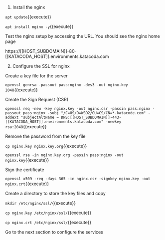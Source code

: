 1) Install the nginx

`apt update`{{execute}}

`apt install nginx -y`{{execute}}


Test the nginx setup by accessing the URL. You should see the nginx home page

https://[[HOST_SUBDOMAIN]]-80-[[KATACODA_HOST]].environments.katacoda.com

2) Configure the SSL for nginx

Create a key file for the server

`openssl genrsa -passout pass:nginx -des3 -out nginx.key 2048`{{execute}}

Create the Sign Request (CSR)

`openssl req -new -key nginx.key -out nginx.csr -passin pass:nginx -passout pass:nginx -subj "/C=US/O=WSO2/OU=CS/CN=*.katacode.com" -addext "subjectAltName = DNS:[[HOST_SUBDOMAIN]]-443-[[KATACODA_HOST]].environments.katacoda.com" -newkey rsa:2048`{{execute}}

Remove the password from the key file

`cp nginx.key nginx.key.org`{{execute}}

`openssl rsa -in nginx.key.org -passin pass:nginx -out nginx.key`{{execute}}

Sign the certificate

`openssl x509 -req -days 365 -in nginx.csr -signkey nginx.key -out nginx.crt`{{execute}}

Create a directory to store the key files and copy

`mkdir /etc/nginx/ssl/`{{execute}}

`cp nginx.key /etc/nginx/ssl/`{{execute}}

`cp nginx.crt /etc/nginx/ssl/`{{execute}}


Go to the next section to configure the services
